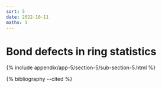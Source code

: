 ```yaml
---
sort: 5
date: 2022-10-11
maths: 1
---
```


# Bond defects in ring statistics

{% include appendix/app-5/section-5/sub-section-5.html %}

{% bibliography --cited %}

